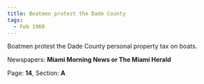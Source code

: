 ```yaml
---  
title: Boatmen protest the Dade County  
tags:  
  - Feb 1960  
---  
```

  
Boatmen protest the Dade County personal property tax on boats.  
  
Newspapers: **Miami Morning News or The Miami Herald**  
  
Page: **14**, Section: **A** 
